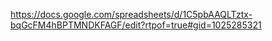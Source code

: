 https://docs.google.com/spreadsheets/d/1C5pbAAQLTztx-bqGcFM4hBPTMNDKFAGF/edit?rtpof=true#gid=1025285321
